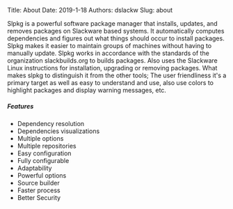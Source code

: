 Title: About
Date: 2019-1-18
Authors: dslackw
Slug: about


Slpkg is a powerful software package manager that installs, updates, and removes packages on
Slackware based systems. It automatically computes dependencies and figures out what things
should occur to install packages. Slpkg makes it easier to maintain groups of machines without
having to manually update.
Slpkg works in accordance with the standards of the organization slackbuilds.org
to builds packages. Also uses the Slackware Linux instructions for installation,
upgrading or removing packages.
What makes slpkg to distinguish it from the other tools; The user friendliness it's a primary
target as well as easy to understand and use, also use colors to highlight packages and
display warning messages, etc.

##### Features

* Dependency resolution
* Dependencies visualizations
* Multiple options
* Multiple repositories
* Easy configuration
* Fully configurable
* Adaptability
* Powerful options
* Source builder
* Faster process
* Better Security
